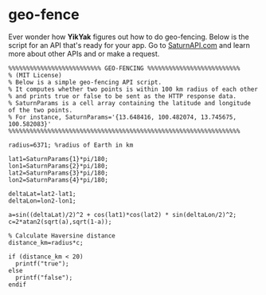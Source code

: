 # geo-fence
Ever wonder how **YikYak** figures out how to do geo-fencing. Below is the script for an API that's ready for your app. Go to [SaturnAPI.com](https://saturnapi.com) and learn more about other APIs and or make a request.

```
%%%%%%%%%%%%%%%%%%%%%%%%%% GEO-FENCING %%%%%%%%%%%%%%%%%%%%%%%%%%
% (MIT License)
% Below is a simple geo-fencing API script. 
% It computes whether two points is within 100 km radius of each other 
% and prints true or false to be sent as the HTTP response data. 
% SaturnParams is a cell array containing the latitude and longitude of the two points.
% For instance, SaturnParams='{13.648416, 100.482074, 13.745675, 100.582083}'
%%%%%%%%%%%%%%%%%%%%%%%%%%%%%%%%%%%%%%%%%%%%%%%%%%%%%%%%%%%%%%%%%

radius=6371; %radius of Earth in km

lat1=SaturnParams{1}*pi/180;
lon1=SaturnParams{2}*pi/180;
lat2=SaturnParams{3}*pi/180;
lon2=SaturnParams{4}*pi/180;

deltaLat=lat2-lat1;
deltaLon=lon2-lon1;

a=sin((deltaLat)/2)^2 + cos(lat1)*cos(lat2) * sin(deltaLon/2)^2;
c=2*atan2(sqrt(a),sqrt(1-a));

% Calculate Haversine distance
distance_km=radius*c; 

if (distance_km < 20)
  printf("true");
else
  printf("false");
endif
```
